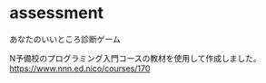 # assessment
あなたのいいところ診断ゲーム

N予備校のプログラミング入門コースの教材を使用して作成しました。<br>
https://www.nnn.ed.nico/courses/170

